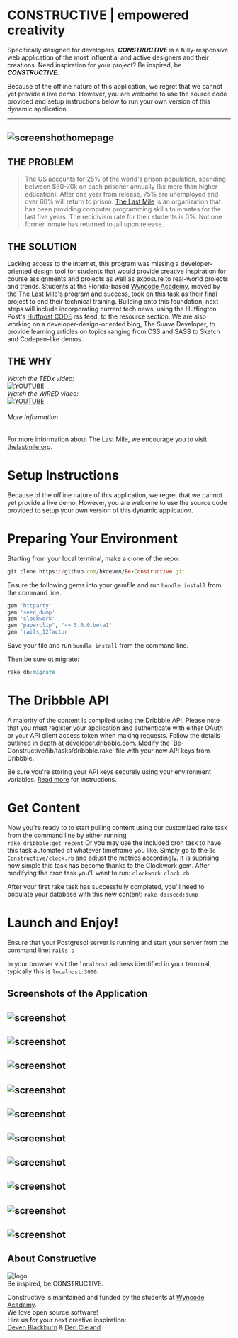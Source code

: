 # CONSTRUCTIVE | empowered creativity

Specifically designed for developers, ***CONSTRUCTIVE*** is a fully-responsive web application of the most influential and active designers and their creations. Need inspiration for your project?  Be inspired, be ***CONSTRUCTIVE***.    

Because of the offline nature of this application, we regret that we cannot yet provide a live demo.  However, you are welcome to use the source code provided and setup instructions below to run your own version of this dynamic application.

--------------------------------------
![screenshothomepage](https://github.com/hkdeven/Be-Constructive/blob/master/app/assets/images/Screen%20Shot%202016-06-02%20at%204.44.09%20PM.png?raw=true)    
--------------------------------------

## THE PROBLEM
>The US accounts for 25% of the world's prison population, spending between $60-70k on each prisoner annually (5x more than higher education). After one year from release, 75% are unemployed and over 60% will return to prison. [The Last Mile](http://thelastmile.org/) is an organization that has been providing computer programming skills to inmates for the last five years. The recidivism rate for their students is 0%. Not one former inmate has returned to jail upon release.

## THE SOLUTION
Lacking access to the internet, this program was missing a developer-oriented design tool for students that would provide creative inspiration for course assignments and projects as well as exposure to real-world projects and trends. Students at the Florida-based [Wyncode Academy](https://wyncode.co/), moved by the [The Last Mile's](http://thelastmile.org/) program and success, took on this task as their final project to end their technical training. Building onto this foundation, next steps will include incorporating current tech news, using the Huffington Post's [Huffpost CODE](http://www.huffingtonpost.com/huffpost-code/) rss feed, to the resource section. We are also working on a developer-design-oriented blog, The Suave Developer, to provide learning articles on topics ranging from CSS and SASS to Sketch and Codepen-like demos.

## THE WHY
*Watch the TEDx video:*    
[![YOUTUBE](http://thelastmile.org/wp-content/uploads/2015/09/tedx-san-diego.jpg)](https://www.youtube.com/watch?v=sOSXTtA-_Jk&feature=player_embedded)    
*Watch the WIRED video:*    
[![YOUTUBE](http://thelastmile.org/wp-content/uploads/2015/09/passion.jpg)](https://www.youtube.com/watch?v=yTpGj7Vq3E4)    

###### More Information
For more information about The Last Mile, we encourage you to visit [thelastmile.org](http://thelastmile.org/).    


# Setup Instructions
Because of the offline nature of this application, we regret that we cannot yet provide a live demo.  However, you are welcome to use the source code provided to setup your own version of this dynamic application.

# Preparing Your Environment

Starting from your local terminal, make a clone of the repo:

```ruby
git clone https://github.com/hkdeven/Be-Constructive.git
```

Ensure the following gems into your gemfile and run ` bundle install ` from the command line.

```ruby
gem 'httparty'
gem 'seed_dump'
gem 'clockwork'
gem "paperclip", "~> 5.0.0.beta1"
gem 'rails_12factor'
```
Save your file and run ` bundle install ` from the command line.    

Then be sure ot migrate:
```ruby
rake db:migrate
```

# The Dribbble API

A majority of the content is compiled using the Dribbble API. Please note that you must register your application and authenticate with either OAuth or your API client access token when making requests. Follow the details outlined in depth at [developer.dribbble.com](http://developer.dribbble.com/v1/). Modify the `Be-Constructive/lib/tasks/dribbble.rake' file with your new API keys from Dribbble.

Be sure you're storing your API keys securely using your environment variables.  [Read more](https://github.com/dwyl/learn-environment-variables/blob/master/README.md) for instructions.

# Get Content

Now you're ready to to start pulling content using our customized rake task from the command line by either running    
` rake dribbble:get_recent `
Or you may use the included cron task to have this task automated ot whatever timeframe you like.  Simply go to the `Be-Constructive/clock.rb` and adjust the metrics accordingly. It is suprising how simple this task has become thanks to the Clockwork gem.  After modifying the cron task you'll want to run:
` clockwork clock.rb ` 

After your first rake task has successfully completed, you'll need to populate your database with this new content:
` rake db:seed:dump `

# Launch and Enjoy!

Ensure that your Postgresql server is running and start your server from the command line:
` rails s `

In your browser visit the `localhost` address identified in your terminal, typically this is `localhost:3000`.

## Screenshots of the Application

![screenshot](https://github.com/hkdeven/Be-Constructive/blob/master/app/assets/images/Screen%20Shot%202016-06-02%20at%204.44.27%20PM.png?raw=true)
--------------------------------------    
![screenshot](https://github.com/hkdeven/Be-Constructive/blob/master/app/assets/images/Screen%20Shot%202016-06-02%20at%204.44.48%20PM.png?raw=true)
--------------------------------------    
![screenshot](https://github.com/hkdeven/Be-Constructive/blob/master/app/assets/images/Screen%20Shot%202016-06-02%20at%204.45.13%20PM.png?raw=true)
--------------------------------------    
![screenshot](https://github.com/hkdeven/Be-Constructive/blob/master/app/assets/images/Screen%20Shot%202016-06-02%20at%204.45.45%20PM.png?raw=true)
--------------------------------------    
![screenshot](https://github.com/hkdeven/Be-Constructive/blob/master/app/assets/images/Screen%20Shot%202016-06-02%20at%204.46.06%20PM.png?raw=true)
--------------------------------------    
![screenshot](https://github.com/hkdeven/Be-Constructive/blob/master/app/assets/images/Screen%20Shot%202016-06-02%20at%204.46.25%20PM.png?raw=true)
--------------------------------------    
![screenshot](https://github.com/hkdeven/Be-Constructive/blob/master/app/assets/images/Screen%20Shot%202016-06-02%20at%204.46.39%20PM.png?raw=true)
--------------------------------------    
![screenshot](https://github.com/hkdeven/Be-Constructive/blob/master/app/assets/images/Screen%20Shot%202016-06-02%20at%204.46.55%20PM.png?raw=true)
--------------------------------------    
![screenshot](https://github.com/hkdeven/Be-Constructive/blob/master/app/assets/images/Screen%20Shot%202016-06-02%20at%204.47.04%20PM.png?raw=true)
--------------------------------------    
![screenshot](https://github.com/hkdeven/Be-Constructive/blob/master/app/assets/images/Screen%20Shot%202016-06-02%20at%204.47.19%20PM.png?raw=true)
--------------------------------------    

## About Constructive
![logo](http://s33.postimg.org/xxaj6bl7z/master_logo.png)    
Be inspired, be CONSTRUCTIVE.    

Constructive is maintained and funded by the students at [Wyncode Academy](https://wyncode.co/).    
We love open source software!    
Hire us for your next creative inspiration:    
[Deven Blackburn] & [Deri Cleland]

[Deven Blackburn]: https://www.linkedin.com/in/devenblackburn
[Deri Cleland]: https://www.linkedin.com/in/deri-cleland-74494441
